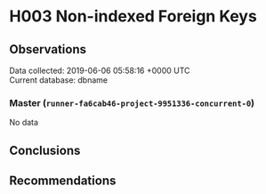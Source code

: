# H003 Non-indexed Foreign Keys #

## Observations ##
Data collected: 2019-06-06 05:58:16 +0000 UTC  
Current database: dbname  

### Master (`runner-fa6cab46-project-9951336-concurrent-0`) ###


No data


## Conclusions ##


## Recommendations ##

